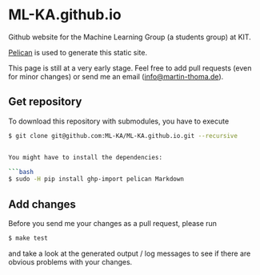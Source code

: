 # ML-KA.github.io

Github website for the Machine Learning Group (a students group) at KIT.

[Pelican](http://docs.getpelican.com/) is used to generate this static site.

This page is still at a very early stage. Feel free to add pull requests
(even for minor changes) or send me an email (info@martin-thoma.de).


## Get repository

To download this repository with submodules, you have to execute

```bash
$ git clone git@github.com:ML-KA/ML-KA.github.io.git --recursive


You might have to install the dependencies:

```bash
$ sudo -H pip install ghp-import pelican Markdown
```

## Add changes

Before you send me your changes as a pull request, please run

```bash
$ make test
```

and take a look at the generated output / log messages to see if there are
obvious problems with your changes.